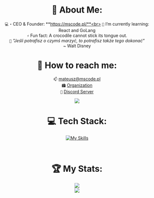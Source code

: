<div align="center">

# 📝 About Me:
`💻`・CEO & Founder: **https://mscode.pl/**<br>
`🌱` I’m currently learning: React and GoLang<br>
`⚡` Fun fact: A crocodile cannot stick its tongue out. <br>
`📖` *"Jeśli potrafisz o czymś marzyć, to potrafisz także tego dokonać"*<br>
  ~ Walt Disney
  

# 📨 How to reach me:<br>
`📫` [mateusz@mscode.pl](mailto:mateusz@mscode.pl)<br>
`🏙️` [Organization](https://github.com/mscode-pl)<br>
`📱` [Discord Server](https://discord.gg/mscode)<br>

[<img src="https://discord-readme-badge.vercel.app/api?id=433503150012629005" />](https://discord.com/users/433503150012629005)
# 💻 Tech Stack:
[![My Skills](https://skillicons.dev/icons?i=js,html,css,php,laravel,vite,ts,tailwind,redis,react,py,lua,idea,go)](https://mscode.pl/)
<br>
<br>
<br>

# 🏆 My Stats:
[![](https://streak-stats.demolab.com?user=mscodepl&theme=transparent&hide_border=true)](https://mscode.pl)<br>
[![](https://visitcount.itsvg.in/api?id=mscodepl&label=Profile%20Views&color=1&icon=0&pretty=true)](https://mscode.pl)<br>

</div>

